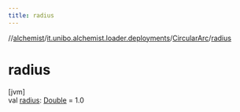 ```yaml
---
title: radius
---
```

//[alchemist](../../../index.html)/[it.unibo.alchemist.loader.deployments](../index.html)/[CircularArc](index.html)/[radius](radius.html)



# radius



[jvm]\
val [radius](radius.html): [Double](https://kotlinlang.org/api/latest/jvm/stdlib/kotlin/-double/index.html) = 1.0




